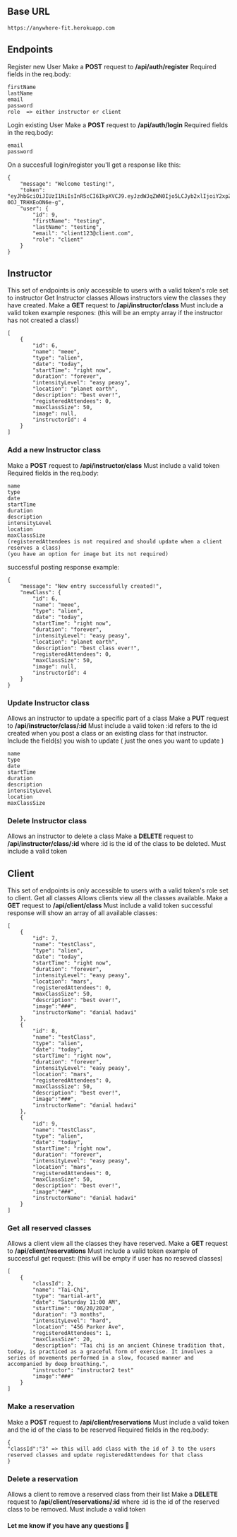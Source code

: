 ## Base URL
``` 
https://anywhere-fit.herokuapp.com
```

## Endpoints
Register new User
Make a **POST** request to **/api/auth/register**
Required fields in the req.body:
```
firstName
lastName
email
password
role  => either instructor or client
```
Login existing User
Make a **POST** request to **/api/auth/login**
Required fields in the req.body:
```
email
password
```
On a succesfull login/register you'll get a response like this:
```
{
    "message": "Welcome testing!",
    "token": "eyJhbGciOiJIUzI1NiIsInR5cCI6IkpXVCJ9.eyJzdWJqZWN0Ijo5LCJyb2xlIjoiY2xpZW50IiwiaWF0IjoxNTkwMzcwMTg5LCJleHAiOjE1OTI5NjIxODl9.xMwyt7HIcTplwnNbyNp_TKNECK-0OJ_TRHXEoON6e-g",
    "user": {
        "id": 9,
        "firstName": "testing",
        "lastName": "testing",
        "email": "client123@client.com",
        "role": "client"
    }
}
```
## Instructor 
This set of endpoints is only accessible to users with a valid token's role set to instructor
Get Instructor classes
Allows instructors view the classes they have created.
Make a **GET** request to **/api/instructor/class**
Must include a valid token
example respones:
(this will be an empty array if the instructor has not created a class!)
```
[
    {
        "id": 6,
        "name": "meee",
        "type": "alien",
        "date": "today",
        "startTime": "right now",
        "duration": "forever",
        "intensityLevel": "easy peasy",
        "location": "planet earth",
        "description": "best ever!",
        "registeredAttendees": 0,
        "maxClassSize": 50,
        "image": null,
        "instructorId": 4
    }
]
```

### Add a new Instructor class
Make a **POST** request to **/api/instructor/class**
Must include a valid token
Required fields in the req.body:
```
name
type
date
startTime
duration
description
intensityLevel
location
maxClassSize
(registeredAttendees is not required and should update when a client reserves a class)
(you have an option for image but its not required)
```
successful posting response example:
```
{
    "message": "New entry successfully created!",
    "newClass": {
        "id": 6,
        "name": "meee",
        "type": "alien",
        "date": "today",
        "startTime": "right now",
        "duration": "forever",
        "intensityLevel": "easy peasy",
        "location": "planet earth",
        "description": "best class ever!",
        "registeredAttendees": 0,
        "maxClassSize": 50,
        "image": null,
        "instructorId": 4
    }
}
```
### Update Instructor class
Allows an instructor to update a specific part of a class
Make a **PUT** request to **/api/instructor/class/:id**
Must include a valid token
:id refers to the id created when you post a class or an existing class for that instructor.
Include the field(s) you wish to update ( just the ones you want to update )
```
name
type
date
startTime
duration
description
intensityLevel
location
maxClassSize
```
### Delete Instructor class
Allows an instructor to delete a class
Make a **DELETE** request to **/api/instructor/class/:id**
where :id is the id of the class to be deleted.
Must include a valid token

## Client 
This set of endpoints is only accessible to users with a valid token's role set to client.
Get all classes
Allows clients view all the classes available.
Make a **GET** request to **/api/client/class**
Must include a valid token
successful response will show an array of all available classes:
```
[
    {
        "id": 7,
        "name": "testClass",
        "type": "alien",
        "date": "today",
        "startTime": "right now",
        "duration": "forever",
        "intensityLevel": "easy peasy",
        "location": "mars",
        "registeredAttendees": 0,
        "maxClassSize": 50,
        "description": "best ever!",
        "image":"###",
        "instructorName": "danial hadavi"
    },
    {
        "id": 8,
        "name": "testClass",
        "type": "alien",
        "date": "today",
        "startTime": "right now",
        "duration": "forever",
        "intensityLevel": "easy peasy",
        "location": "mars",
        "registeredAttendees": 0,
        "maxClassSize": 50,
        "description": "best ever!",
        "image":"###",
        "instructorName": "danial hadavi"
    },
    {
        "id": 9,
        "name": "testClass",
        "type": "alien",
        "date": "today",
        "startTime": "right now",
        "duration": "forever",
        "intensityLevel": "easy peasy",
        "location": "mars",
        "registeredAttendees": 0,
        "maxClassSize": 50,
        "description": "best ever!",
        "image":"###",
        "instructorName": "danial hadavi"
    } 
]
```

### Get all reserved classes
Allows a client view all the classes they have reserved.
Make a **GET** request to **/api/client/reservations**
Must include a valid token
example of successful get request:
(this will be empty if user has no reseved classes)
```
[
    {
        "classId": 2,
        "name": "Tai-Chi",
        "type": "martial-art",
        "date": "Saturday 11:00 AM",
        "startTime": "06/20/2020",
        "duration": "3 months",
        "intensityLevel": "hard",
        "location": "456 Parker Ave",
        "registeredAttendees": 1,
        "maxClassSize": 20,
        "description": "Tai chi is an ancient Chinese tradition that, today, is practiced as a graceful form of exercise. It involves a series of movements performed in a slow, focused manner and accompanied by deep breathing.",
        "instructor": "instructor2 test"
        "image":"###"
    }
]
```

### Make a reservation
Make a **POST** request to **/api/client/reservations**
Must include a valid token and the id of the class to be reserved
Required fields in the req.body:
```
{
"classId":"3" => this will add class with the id of 3 to the users reserved classes and update registeredAttendees for that class
}
```
### Delete a reservation
Allows a client to remove a reserved class from their list
Make a **DELETE** request to **/api/client/reservations/:id**
where :id is the id of the reserved class to be removed.
Must include a valid token

#### Let me know if you have any questions 🙂
